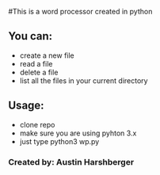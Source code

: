 #This is a word processor created in python
## You can:
* create a new file
* read a file
* delete a file
* list all the files in your current directory

## Usage:
* clone repo
* make sure you are using pyhton 3.x
* just type python3 wp.py

### Created by: Austin Harshberger